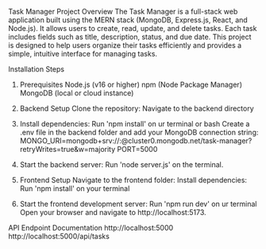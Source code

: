 
Task Manager
Project Overview
The Task Manager is a full-stack web application built using the MERN stack (MongoDB, Express.js, React, and Node.js). It allows users to create, read, update, and delete tasks. Each task includes fields such as title, description, status, and due date. This project is designed to help users organize their tasks efficiently and provides a simple, intuitive interface for managing tasks.

Installation Steps
1. Prerequisites
Node.js (v16 or higher)
npm (Node Package Manager)
MongoDB (local or cloud instance)

2. Backend Setup
Clone the repository:
Navigate to the backend directory

3. Install dependencies: 
Run 'npm install' on ur terminal or bash
Create a .env file in the backend folder and add your MongoDB connection string:
MONGO_URI=mongodb+srv://<username>:<password>@cluster0.mongodb.net/task-manager?retryWrites=true&w=majority
PORT=5000

4. Start the backend server:
Run 'node server.js' on the terminal.

5. Frontend Setup
Navigate to the frontend folder:
Install dependencies:
Run 'npm install' on your terminal

6. Start the frontend development server:
Run 'npm run dev' on ur terminal
Open your browser and navigate to http://localhost:5173.

API Endpoint Documentation
http://localhost:5000
http://localhost:5000/api/tasks